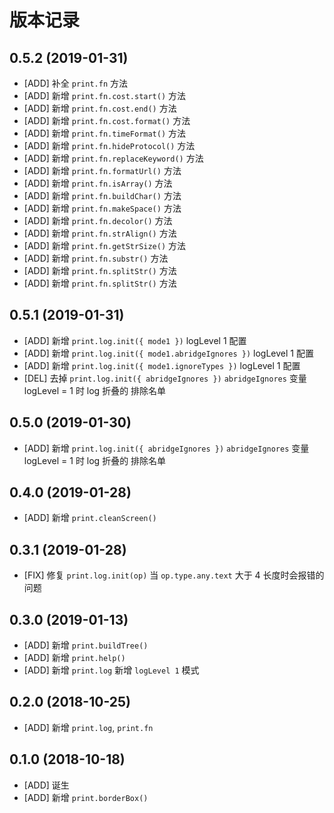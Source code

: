 # 版本记录
## 0.5.2 (2019-01-31)
* [ADD] 补全 `print.fn` 方法
* [ADD] 新增 `print.fn.cost.start()` 方法
* [ADD] 新增 `print.fn.cost.end()` 方法
* [ADD] 新增 `print.fn.cost.format()` 方法
* [ADD] 新增 `print.fn.timeFormat()` 方法
* [ADD] 新增 `print.fn.hideProtocol()` 方法
* [ADD] 新增 `print.fn.replaceKeyword()` 方法
* [ADD] 新增 `print.fn.formatUrl()` 方法
* [ADD] 新增 `print.fn.isArray()` 方法
* [ADD] 新增 `print.fn.buildChar()` 方法
* [ADD] 新增 `print.fn.makeSpace()` 方法
* [ADD] 新增 `print.fn.decolor()` 方法
* [ADD] 新增 `print.fn.strAlign()` 方法
* [ADD] 新增 `print.fn.getStrSize()` 方法
* [ADD] 新增 `print.fn.substr()` 方法
* [ADD] 新增 `print.fn.splitStr()` 方法
* [ADD] 新增 `print.fn.splitStr()` 方法

## 0.5.1 (2019-01-31)
* [ADD] 新增 `print.log.init({ mode1 })` logLevel 1 配置
* [ADD] 新增 `print.log.init({ mode1.abridgeIgnores })` logLevel 1 配置
* [ADD] 新增 `print.log.init({ mode1.ignoreTypes })` logLevel 1 配置
* [DEL] 去掉 `print.log.init({ abridgeIgnores })` `abridgeIgnores` 变量 logLevel = 1 时 log 折叠的 排除名单

## 0.5.0 (2019-01-30)
* [ADD] 新增 `print.log.init({ abridgeIgnores })` `abridgeIgnores` 变量 logLevel = 1 时 log 折叠的 排除名单

## 0.4.0 (2019-01-28)
* [ADD] 新增 `print.cleanScreen()`

## 0.3.1 (2019-01-28)
* [FIX] 修复 `print.log.init(op)` 当 `op.type.any.text` 大于 4 长度时会报错的问题

## 0.3.0 (2019-01-13)
* [ADD] 新增 `print.buildTree()`
* [ADD] 新增 `print.help()`
* [ADD] 新增 `print.log` 新增 `logLevel 1` 模式

## 0.2.0 (2018-10-25)
* [ADD] 新增 `print.log`, `print.fn`

## 0.1.0 (2018-10-18)
* [ADD] 诞生
* [ADD] 新增 `print.borderBox()`


